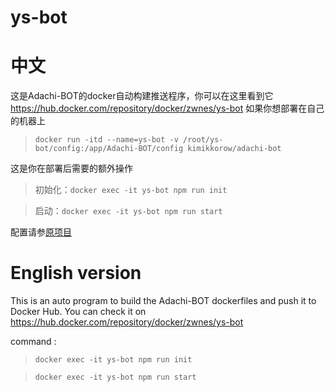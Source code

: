 # ys-bot
# 中文
这是Adachi-BOT的docker自动构建推送程序，你可以在这里看到它 
https://hub.docker.com/repository/docker/zwnes/ys-bot
如果你想部署在自己的机器上
> `docker run -itd --name=ys-bot -v /root/ys-bot/config:/app/Adachi-BOT/config kimikkorow/adachi-bot`

这是你在部署后需要的额外操作

> 初始化：`docker exec -it ys-bot npm run init`

> 启动：`docker exec -it ys-bot npm run start`

配置请参[原项目](https://github.com/Arondight/Adachi-BOT)

# English version
This is an auto program to build the Adachi-BOT dockerfiles and push it to Docker Hub.
You can check it on  https://hub.docker.com/repository/docker/zwnes/ys-bot

command :
> `docker exec -it ys-bot npm run init`

> `docker exec -it ys-bot npm run start`

